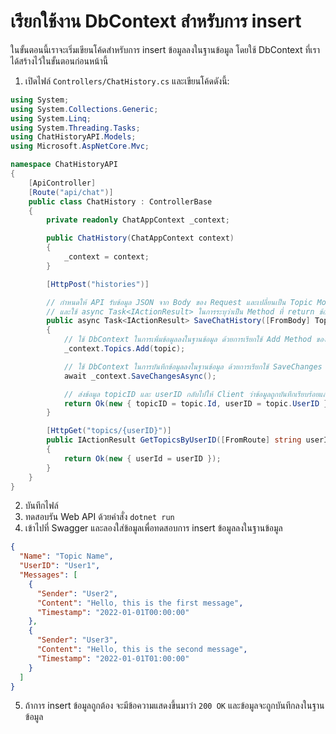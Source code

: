 
# เรียกใช้งาน DbContext สำหรับการ insert

ในขั้นตอนนี้เราจะเริ่มเขียนโค้ดสำหรับการ insert ข้อมูลลงในฐานข้อมูล โดยใช้ DbContext ที่เราได้สร้างไว้ในขั้นตอนก่อนหน้านี้

1. เปิดไฟล์ `Controllers/ChatHistory.cs` และเขียนโค้ดดังนี้:

```csharp
using System;
using System.Collections.Generic;
using System.Linq;
using System.Threading.Tasks;
using ChatHistoryAPI.Models;
using Microsoft.AspNetCore.Mvc;

namespace ChatHistoryAPI
{
    [ApiController]
    [Route("api/chat")]
    public class ChatHistory : ControllerBase
    {
        private readonly ChatAppContext _context;

        public ChatHistory(ChatAppContext context)
        {
            _context = context;
        }

        [HttpPost("histories")]

        // กำหนดให้ API รับข้อมูล JSON จาก Body ของ Request และเปลี่ยนเป็น Topic Model ด้วย [FromBody] Attribute ซึ่งเป็น data annotation ของ ASP.NET Core
        // และใช้ async Task<IActionResult> ในการระบุว่าเป็น Method ที่ return ข้อมูลแบบ Asynchronous
        public async Task<IActionResult> SaveChatHistory([FromBody] Topic topic)
        {
            // ใช้ DbContext ในการเพิ่มข้อมูลลงในฐานข้อมูล ด้วยการเรียกใช้ Add Method ของ DbSet ที่เราได้สร้างไว้ใน ChatAppContext
            _context.Topics.Add(topic);

            // ใช้ DbContext ในการบันทึกข้อมูลลงในฐานข้อมูล ด้วยการเรียกใช้ SaveChanges Method ของ DbContext
            await _context.SaveChangesAsync();

            // ส่งข้อมูล topicID และ userID กลับไปให้ Client ว่าข้อมูลถูกบันทึกเรียบร้อยแล้ว
            return Ok(new { topicID = topic.Id, userID = topic.UserID });
        }

        [HttpGet("topics/{userID}")]
        public IActionResult GetTopicsByUserID([FromRoute] string userID)
        {   
            return Ok(new { userId = userID });
        }
    }
}
```

2. บันทึกไฟล์
3. ทดสอบรัน Web API ด้วยคำสั่ง `dotnet run` 
4. เข้าไปที่ Swagger และลองใส่ข้อมูลเพื่อทดสอบการ insert ข้อมูลลงในฐานข้อมูล


```json
{
  "Name": "Topic Name",
  "UserID": "User1",
  "Messages": [
    {
      "Sender": "User2",
      "Content": "Hello, this is the first message",
      "Timestamp": "2022-01-01T00:00:00"
    },
    {
      "Sender": "User3",
      "Content": "Hello, this is the second message",
      "Timestamp": "2022-01-01T01:00:00"
    }
  ]
}
```

5. ถ้าการ insert ข้อมูลถูกต้อง จะมีข้อความแสดงขึ้นมาว่า `200 OK` และข้อมูลจะถูกบันทึกลงในฐานข้อมูล